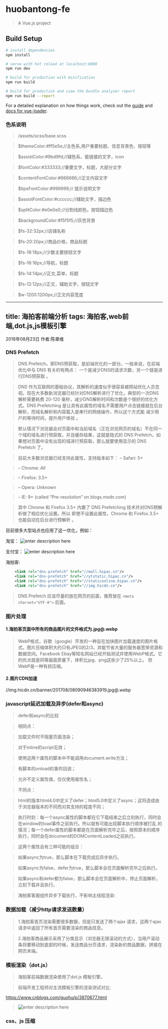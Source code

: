 # huobantong-fe

> A Vue.js project

## Build Setup

``` bash
# install dependencies
npm install

# serve with hot reload at localhost:8080
npm run dev

# build for production with minification
npm run build

# build for production and view the bundle analyzer report
npm run build --report
```

For a detailed explanation on how things work, check out the [guide](http://vuejs-templates.github.io/webpack/) and [docs for vue-loader](http://vuejs.github.io/vue-loader).

### 色系说明

> /assets/scss/base.scss

> $themeColor:#ff5e5e;//主色系,用户重要标题、信息背景色、按钮等

> $assistColor:#9bd9fd;//辅色系，能链接的文字，icon

> $fontColor:#333333;//重要文字，标题，大部分文字

> $contentFontColor:#666666;//正文内容文字

> $tipsFontColor:#999999;// 提示说明文字

> $assistFontColor:#cccccc;//辅助文字，描边色

> $splitColor:#e0e0e0;//分割线颜色，按钮描边色

> $backgroundColor:#f5f5f5;//灰色背景

> $fs-32:32px;//店铺名称

> $fs-20:20px;//商品价格，商品标题

> $fs-18:18px;//少数主要按钮文字

> $fs-16:16px;//导航，标题

> $fs-14:14px;//正文,菜单，标题

> $fs-12:12px;//正文，辅助文字，按钮文字

> $w-1200:1200px;//正文内容宽度

---
title: 海拍客前端分析
tags: 海拍客,web前端,dot.js,js模板引擎
---
2018年08月23日 
作者:陈章维

### DNS Prefetch
> DNS Prefetch，即DNS预获取，是前端优化的一部分。一般来说，在前端优化中与 DNS 有关的有两点： 一个是减少DNS的请求次数，另一个就是进行DNS预获取 。

> DNS 作为互联网的基础协议，其解析的速度似乎很容易被网站优化人员忽视。现在大多数新浏览器已经针对DNS解析进行了优化，典型的一次DNS解析需要耗费 20-120 毫秒，减少DNS解析时间和次数是个很好的优化方式。DNS Prefetching 是让具有此属性的域名不需要用户点击链接就在后台解析，而域名解析和内容载入是串行的网络操作，所以这个方式能 减少用户的等待时间，提升用户体验 。

> 默认情况下浏览器会对页面中和当前域名（正在浏览网页的域名）不在同一个域的域名进行预获取，并且缓存结果，这就是隐式的 DNS Prefetch。如果想对页面中没有出现的域进行预获取，那么就要使用显示的 DNS Prefetch 了。

> 目前大多数浏览器已经支持此属性，支持版本如下：
> – Safari: 5+

> – Chrome: All

> – Firefox: 3.5+

> – Opera: Unknown

> – IE: 9+ (called “Pre-resolution” on blogs.msdn.com)

> 其中 Chrome 和 Firefox 3.5+ 内置了 DNS Prefetching 技术并对DNS预解析做了相应优化设置。所以 即使不设置此属性，Chrome 和 Firefox 3.5+ 也能自动在后台进行预解析 。

目前很多大型站点也应用了这一优化，例如：

淘宝：
![enter description here](http://img2.tuicool.com/auyeumm.png%21web)

支付宝：
![enter description here](http://img1.tuicool.com/3E77zui.png%21web)

海拍客:

``` xml
    <link rel="dns-prefetch" href="//mall.hipac.cn"/>
    <link rel="dns-prefetch" href="//ytstatic.hipac.cn"/>
    <link rel="dns-prefetch" href="//staticonline.hipac.cn"/>
    <link rel="dns-prefetch" href="//img.hicdn.cn"/>
```
> DNS Prefetch 应该尽量的放在网页的前面，推荐放在 `<meta charset="UTF-8">` 后面。
### 图片处理

#### 1.海拍客页面中所有的商品图片的文件格式为.jpg@.webp

> WebP格式，谷歌（google）开发的一种旨在加快图片加载速度的图片格式。图片压缩体积大约只有JPEG的2/3，并能节省大量的服务器宽带资源和数据空间。Facebook Ebay等知名网站已经开始测试并使用WebP格式。它的优点就是同等画面质量下，体积比jpg、png这些少了25%以上。
但WebP是一种有损压缩。

#### 2.图片CDN加速
//img.hicdn.cn/banner/201708/08090946383919.jpg@.webp

### javascript延迟加载及异步(defer和async)
> defer和async的比较

> 相同点：  

> 加载文件时不阻塞页面渲染；

> 对于inline的script无效；

> 使用这两个属性的脚本中不能调用document.write方法；

> 有脚本的onload的事件回调；

> 允许不定义属性值，仅仅使用属性名；

>  不同点：

>  html的版本html4.0中定义了defer；html5.0中定义了async；这将造成由于浏览器版本的不同而对其支持的程度不同；

>  执行时刻：每一个async属性的脚本都在它下载结束之后立刻执行，同时会在window的load事件之前执行。所以就有可能出现脚本执行顺序被打乱 的情况；每一个defer属性的脚本都是在页面解析完毕之后，按照原本的顺序执行，同时会在document的DOMContentLoaded之前执行。

> 这两个属性会有三种可能的组合：

> 如果async为true，那么脚本在下载完成后异步执行。

> 如果async为false，defer为true，那么脚本会在页面解析完毕之后执行。

> 如果async和defer都为false，那么脚本会在页面解析中，停止页面解析，立刻下载并且执行。

> 海拍客客服组件异步下载执行，不影响主线程渲染:

<script src="//qiyukf.com/script/441b93a43541bf6927981133b31d5089.js" defer="defer" async charset="utf-8"></script>

### 数据加载（减少http请求发送数量）

> 1.海拍客首页渲染需要很多数据，但是只发送了两个ajax 请求，这两个ajax 请求中返回了所有首页需要渲染的商品信息。

> 2.海拍客商品展示采用了分类显示（浏览器无限滚动的方式），当用户滚动条将要移动到底部的时候，发送商品分页请求，渲染新的商品数据，拼接在网页末端。

### 模板渲染（dot.js）

> 海拍客前端数据渲染使用了dot.js 模板引擎。

> 前端开发工程师对主流模板引擎的渲染测试对比:

https://www.cnblogs.com/guohu/p/3870677.html

> ![enter description here](http://img.blog.csdn.net/20130517121955785)

### css、js 压缩
